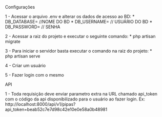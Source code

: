 Configurações

1 - Acessar o arquivo .env e alterar os dados de acesso ao BD:
	* DB_DATABASE= //NOME DO BD
	* DB_USERNAME= // USUÁRIO DO BD
 	* DB_PASSWORD= // SENHA

2 - Acessar a raiz do projeto e executar o seguinte comando:
 	*  php artisan migrate

3 - Para iniciar o servidor basta executar o comando na raiz do projeto:
    * php artisan serve

4 - Criar um usuário

5 - Fazer login com o mesmo

API

1 - Toda requisição deve enviar parametro extra na URL chamado api_token com o código da api disponibilizado para o usuário ao fazer login.
 Ex: http://localhost:8000/api/v1/pipas?api_token=beab52c7e7d98c42e10e0e58a0b48981